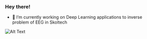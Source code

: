 ### Hey there!

- 🔭 I’m currently working on Deep Learning applications to inverse problem
of EEG in Skoltech

![Alt Text](https://media.tenor.com/jFn8sS1Et-0AAAAM/cat.gif)
